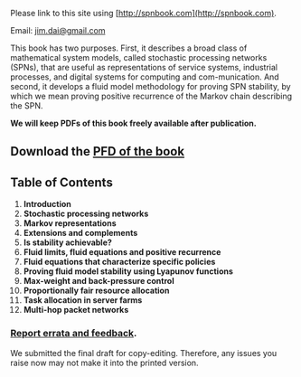 ---
---

Please link to this site using [http://spnbook.com](http://spnbook.com).

Email: [jim.dai@gmail.com](jim.dai@gmail.com)

This book has two purposes. First, it describes a broad class of mathematical system models, called stochastic processing networks (SPNs), that are useful as representations of service systems, industrial processes, and digital systems for computing and com-munication. And second, it develops a fluid model methodology for proving SPN stability, by which we mean proving positive recurrence of the Markov chain describing the SPN. 

**We will keep PDFs of this book freely available after publication.**

## Download the [PFD of the book](book/dhbook.pdf)

## Table of Contents

1. **Introduction**
2. **Stochastic processing networks**
3. **Markov representations**
4. **Extensions and complements** 
5. **Is stability achievable?**
6. **Fluid limits, fluid equations and positive recurrence**
7. **Fluid equations that characterize specific policies** 
8. **Proving fluid model stability using Lyapunov functions**
9. **Max-weight and back-pressure control** 
10. **Proportionally fair resource allocation**
11. **Task allocation in server farms** 
12. **Multi-hop packet networks** 

### [Report errata and feedback](https://github.com/spnbook/spnbook.github.io/issues).

We submitted the final draft for copy-editing. Therefore, any issues you raise now may not make it into the printed version.